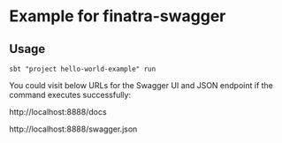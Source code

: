 # Example for finatra-swagger

## Usage

```shell
sbt "project hello-world-example" run
```

You could visit below URLs for the Swagger UI and JSON endpoint if the command executes successfully:

http://localhost:8888/docs

http://localhost:8888/swagger.json
